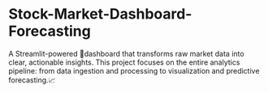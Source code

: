 # Stock-Market-Dashboard-Forecasting
A Streamlit-powered 🚀dashboard that transforms raw market data into clear, actionable insights. This project focuses on the entire analytics pipeline: from data ingestion and processing to visualization and predictive forecasting.📈
